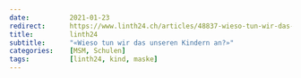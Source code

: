 ```yaml
---
date:          2021-01-23
redirect:      https://www.linth24.ch/articles/48837-wieso-tun-wir-das-unseren-kindern-an
title:         linth24
subtitle:      "«Wieso tun wir das unseren Kindern an?»"
categories:    [MSM, Schulen]
tags:          [linth24, kind, maske]
---
```

